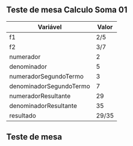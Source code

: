 ## Teste de mesa Calculo Soma 01 

| Variável                | Valor |
|-------------------------|-------|
| f1                      | 2/5   |
| f2                      | 3/7   |
| numerador               | 2     |
| denominador             | 5     |
| numeradorSegundoTermo   | 3     |
| denominadorSegundoTermo | 7     |
| numeradorResultante     | 29    |
| denominadorResultante   | 35    |
| resultado               | 29/35 |


## Teste de mesa 